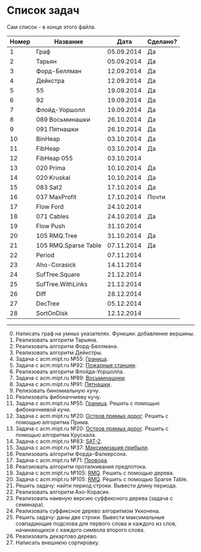 ﻿Список задач
===================
Сам список - в конце этого файла.

|Номер | Название | Дата | Сделано?
|------|----------|----|---
|1|Граф|05.09.2014|Да
|2|Тарьян|05.09.2014|Да
|3|Форд-Беллман|12.09.2014|Да
|4|Дейкстра|12.09.2014|Да
|5|55|19.09.2014|Да
|6|92|19.09.2014|Да
|7|Флойд-Уоршолл|19.09.2014|Да
|8|089 Восьминашки|26.10.2014|Да
|9|091 Пятнашки|26.10.2014|Да
|10|BinHeap|03.10.2014|Да
|11|FibHeap|03.10.2014|Да
|12|FibHeap 055|03.10.2014|
|13|020 Prima|10.10.2014|Да
|14|020 Kruskal|10.10.2014|Да
|15|083 Sat2|17.10.2014|Да
|16|037 MaxProfit|17.10.2014|Почти
|17|Flow Ford|24.10.2014|
|18|071 Cables|24.10.2014|Да
|19|Flow Push|31.10.2014|
|20|105 RMQ.Tree|31.10.2014|Да
|21|105 RMQ.Sparse Table|07.11.2014|Да
|22|Period|07.11.2014|
|23|Aho-Corasick|14.11.2014|
|24|SufTree.Square|21.12.2014|
|25|SufTree.WithLinks|21.12.2014|
|26|Diff|28.12.2014|
|27|DecTree|05.12.2014|
|28|SortOnDisk|12.12.2014|
---------------------------------------
0. Написать граф на умных указателях. Функции: добавление вершины.
1. Реализовать алгоритм Тарьяна.
2. Реализовать алгоритм Форд-Беллмана.
3. Реализовать алгоритм Дейкстры.
4. Задача с acm.mipt.ru №55: [Граница](http://acm.mipt.ru/judge/problems.pl?problem=055).
5. Задача с acm.mipt.ru №92: [Пожарные станции](http://acm.mipt.ru/judge/problems.pl?problem=092).
6. Реализовать алгоритм Флойда-Уоршолла.
7. Задача с acm.mipt.ru №89: [Восьминашнки](http://acm.mipt.ru/judge/problems.pl?problem=089).
8. Задача с acm.mipt.ru №91: [Пятнашки](http://acm.mipt.ru/judge/problems.pl?problem=091).
9. Релизовать биномиальную кучу.
10. Реализовать фибоначчиеву кучу.
11. Задача с acm.mipt.ru №55: [Граница](http://acm.mipt.ru/judge/problems.pl?problem=055). Решить с помощью фибоначчиевой кучи.
12. Задача с acm.mipt.ru №20: [Остров прямых дорог](http://acm.mipt.ru/judge/problems.pl?problem=020). Решить с помощью алгоритма Прима.
13. Задача с acm.mipt.ru №20: [Остров прямых дорог](http://acm.mipt.ru/judge/problems.pl?problem=020). Решить с помощью алгоритма Крускала.
14. Задача с acm.mipt.ru №83: [SAT-2](http://acm.mipt.ru/judge/problems.pl?problem=083).
15. Задача с acm.mipt.ru №37: [Максимизация прибыли](http://acm.mipt.ru/judge/problems.pl?problem=037).
16. Реализовать алгоритм Форда-Фалкерсона.
17. Задача с acm.mipt.ru №71: [Провода](http://acm.mipt.ru/judge/problems.pl?problem=071).
18. Реалзиовать алгоритм проталкивания предпотока.
19. Задача с acm.mipt.ru №105: [RMQ](http://acm.mipt.ru/judge/problems.pl?problem=105). Решить с помощью дерева.
20. Задача с acm.mipt.ru №105: [RMQ](http://acm.mipt.ru/judge/problems.pl?problem=105). Решить с помощью Sparse Table.
21. Решить задачу: найти период строки. Вывести длину периода.
22. Реализовать алгоритм Ахо-Корасик.
23. Реализовать наивную версию суффиксного дерева (задача с семинара).
24. Реализовать суффиксное дерево алгоритмом Укконена.
25. Решить задачу: даны две строки. Вывести максимальные совпадающие подслова для первого слова и каждого из слов, начинающихся с каждого символа второго слова.
26. Реализовать декартово дерево.
27. Написать внешнюю сортировку.

